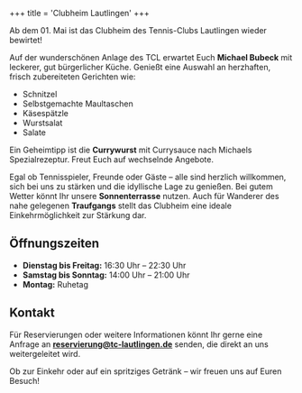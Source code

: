 ﻿+++
title = 'Clubheim Lautlingen'
+++

Ab dem 01. Mai ist das Clubheim des Tennis-Clubs Lautlingen wieder bewirtet!

Auf der wunderschönen Anlage des TCL erwartet Euch **Michael Bubeck** mit leckerer, gut bürgerlicher Küche. Genießt eine Auswahl an herzhaften, frisch zubereiteten Gerichten wie:

- Schnitzel
- Selbstgemachte Maultaschen
- Käsespätzle
- Wurstsalat
- Salate

Ein Geheimtipp ist die **Currywurst** mit Currysauce nach Michaels Spezialrezeptur. Freut Euch auf wechselnde Angebote.

Egal ob Tennisspieler, Freunde oder Gäste – alle sind herzlich willkommen, sich bei uns zu stärken und die idyllische Lage zu genießen. Bei gutem Wetter könnt Ihr unsere **Sonnenterrasse** nutzen. Auch für Wanderer des nahe gelegenen **Traufgangs** stellt das Clubheim eine ideale Einkehrmöglichkeit zur Stärkung dar.

## Öffnungszeiten

- **Dienstag bis Freitag:** 16:30 Uhr – 22:30 Uhr
- **Samstag bis Sonntag:** 14:00 Uhr – 21:00 Uhr
- **Montag:** Ruhetag

## Kontakt

Für Reservierungen oder weitere Informationen könnt Ihr gerne eine Anfrage an **reservierung@tc-lautlingen.de** senden, die direkt an uns weitergeleitet wird.

Ob zur Einkehr oder auf ein spritziges Getränk – wir freuen uns auf Euren Besuch!
